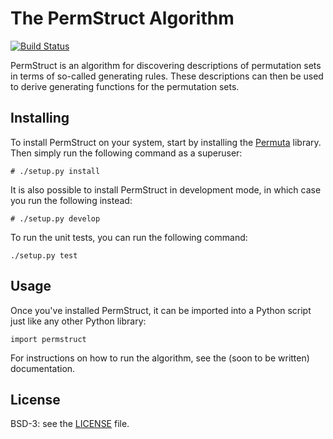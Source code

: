 # The PermStruct Algorithm

[![Build Status](https://travis-ci.org/PermutaTriangle/PermStruct.svg?branch=master)](https://travis-ci.org/PermutaTriangle/PermStruct)

PermStruct is an algorithm for discovering descriptions of permutation sets in
terms of so-called generating rules. These descriptions can then be used to
derive generating functions for the permutation sets.

## Installing
To install PermStruct on your system, start by installing the
[Permuta](https://github.com/PermutaTriangle/Permuta) library. Then simply run
the following command as a superuser:
```
# ./setup.py install
```

It is also possible to install PermStruct in development mode, in which case you
run the following instead:
```
# ./setup.py develop
```

To run the unit tests, you can run the following command:
```
./setup.py test
```

## Usage
Once you've installed PermStruct, it can be imported into a Python script just
like any other Python library:
```
import permstruct
```

For instructions on how to run the algorithm, see the (soon to be written)
documentation.

## License
BSD-3: see the [LICENSE](https://github.com/PermutaTriangle/PermStruct/blob/master/LICENSE) file.

